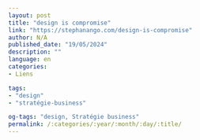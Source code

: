 ```yaml
---
layout: post
title: "design is compromise"
link: "https://stephanango.com/design-is-compromise"
author: N/A
published_date: "19/05/2024"
description: ""
language: en
categories:
- Liens

tags:
- "design"
- "stratégie-business"

og-tags: "design, Stratégie business"
permalink: /:categories/:year/:month/:day/:title/
---
```

